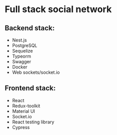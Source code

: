 # Full stack social network

## Backend stack:

* Nest.js
* PostgreSQL
* Sequelize
* Typeorm
* Swagger
* Docker
* Web sockets/socket.io

## Frontend stack:

* React
* Redux-toolkit
* Material UI
* Socket.io
* React testing library
* Cypress
